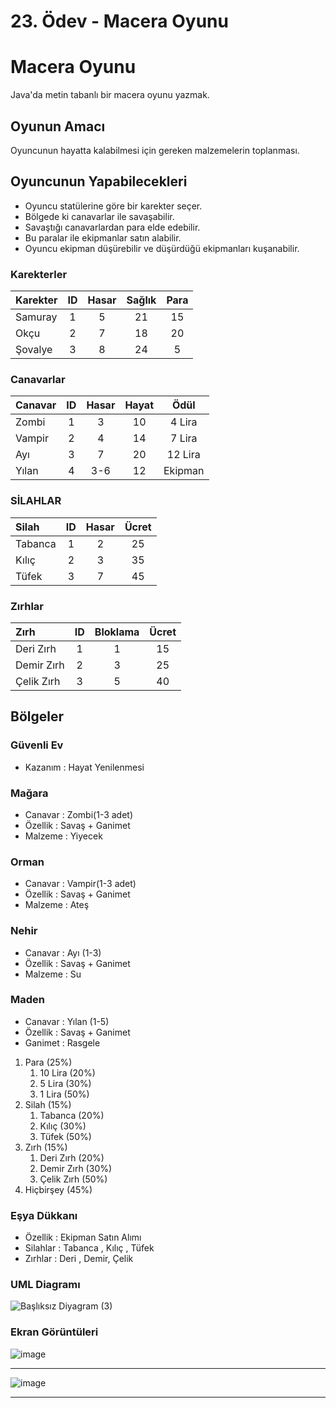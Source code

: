 # 23. Ödev - Macera Oyunu

# Macera Oyunu 

Java'da metin tabanlı bir macera oyunu yazmak.

## Oyunun Amacı
Oyuncunun hayatta kalabilmesi için gereken malzemelerin toplanması.

## Oyuncunun Yapabilecekleri
- Oyuncu statülerine göre bir karekter seçer.
- Bölgede ki canavarlar ile savaşabilir.
- Savaştığı canavarlardan para elde edebilir.
- Bu paralar ile ekipmanlar satın alabilir.
- Oyuncu ekipman düşürebilir ve düşürdüğü ekipmanları kuşanabilir. 

### Karekterler

| Karekter  | ID  | Hasar  | Sağlık | Para  |
|:----------|:---:|:------:|:------:|:-----:|
| Samuray   |  1  |   5    |   21   |  15   |
| Okçu      |  2  |   7    |   18   |  20   |
| Şovalye   |  3  |   8    |   24   |   5   |


### Canavarlar

| Canavar  | ID  | Hasar  | Hayat  |    Ödül     |
|:---------|:---:|:------:|:------:|:-----------:|
| Zombi    |  1  |   3    |   10   |    4 Lira   |
| Vampir   |  2  |   4    |   14   |    7 Lira   |
| Ayı      |  3  |   7    |   20   |    12 Lira  |
| Yılan    |  4  |  3-6   |   12   |    Ekipman  |


### SİLAHLAR

| Silah   | ID  | Hasar  | Ücret |
|:--------|:---:|:------:|:-----:|
| Tabanca |  1  |   2    |  25   |
| Kılıç   |  2  |   3    |  35   |
| Tüfek   |  3  |   7    |  45   |

### Zırhlar

| Zırh       | ID  | Bloklama | Ücret |
|:-----------|:---:|:-------: |:-----:|
| Deri Zırh  |  1  |   1      |  15   |
| Demir Zırh |  2  |   3      |  25   |
| Çelik Zırh |  3  |   5      |  40   |


## **Bölgeler**

### Güvenli Ev

- Kazanım : Hayat Yenilenmesi

### Mağara

- Canavar : Zombi(1-3 adet)
- Özellik : Savaş + Ganimet
- Malzeme : Yiyecek

### Orman

- Canavar : Vampir(1-3 adet)
- Özellik : Savaş + Ganimet
- Malzeme : Ateş

### Nehir

- Canavar : Ayı (1-3)
- Özellik : Savaş + Ganimet
- Malzeme : Su

### Maden

- Canavar : Yılan (1-5)
- Özellik : Savaş + Ganimet
- Ganimet : Rasgele
1. Para   (25%) 
   1. 10 Lira    (20%)
   2. 5  Lira    (30%)
   3. 1  Lira    (50%)
2. Silah  (15%)
   1. Tabanca    (20%)
   2. Kılıç      (30%)
   3. Tüfek      (50%) 
3. Zırh  (15%)
   1. Deri Zırh  (20%)
   2. Demir Zırh (30%)
   3. Çelik Zırh (50%)
4. Hiçbirşey     (45%) 
### Eşya Dükkanı

- Özellik   : Ekipman Satın Alımı
- Silahlar  : Tabanca , Kılıç , Tüfek
- Zırhlar   : Deri , Demir, Çelik

### UML Diagramı
![Başlıksız Diyagram (3)](https://github.com/Enummethod/Six_months_software_developer_training/assets/80968031/3bf9861d-9610-464c-8a1f-97592721cea8)

### Ekran Görüntüleri
![image](https://github.com/Enummethod/Six_months_software_developer_training/assets/80968031/71d94c31-e795-4969-98d2-dbd65b6aba57)

----
![image](https://github.com/Enummethod/Six_months_software_developer_training/assets/80968031/16ec03ac-e1e6-48aa-ba01-f9bd53fedccc)

---
